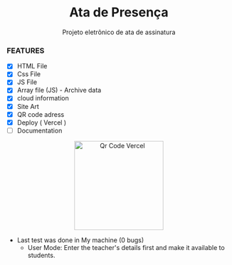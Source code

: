 <h1 align="center"> Ata de Presença </h1>
<p align="center"> Projeto eletrônico de ata de assinatura </p>

### FEATURES

- [x] HTML File
- [x] Css File 
- [x] JS File 
- [x] Array file (JS) - Archive data
- [x] cloud information
- [x] Site Art
- [x] QR code adress
- [x] Deploy ( Vercel )
- [ ] Documentation
   
<p align="center"><img src="https://github.com/user-attachments/assets/c3f98fdf-0be3-47b3-8831-e1e41d4cb209" align="center" alt="Qr Code Vercel" height="200">


 - Last test was done in My machine (0 bugs)
    * User Mode: Enter the teacher's details first and make it available to students.

    
